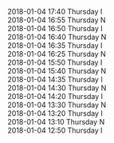 2018-01-04 17:40 Thursday  I  
2018-01-04 16:55 Thursday  N  
2018-01-04 16:50 Thursday  I  
2018-01-04 16:40 Thursday  N  
2018-01-04 16:35 Thursday  I  
2018-01-04 16:25 Thursday  N  
2018-01-04 15:50 Thursday  I  
2018-01-04 15:40 Thursday  N  
2018-01-04 14:35 Thursday  I  
2018-01-04 14:30 Thursday  N  
2018-01-04 14:20 Thursday  I  
2018-01-04 13:30 Thursday  N  
2018-01-04 13:20 Thursday  I  
2018-01-04 13:10 Thursday  N  
2018-01-04 12:50 Thursday  I  
